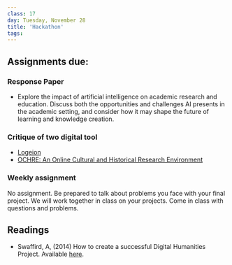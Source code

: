 ```yaml
---
class: 17
day: Tuesday, November 28
title: 'Hackathon'
tags: 
---
```


## Assignments due:

### Response Paper
- Explore the impact of artificial intelligence on academic research and education. Discuss both the opportunities and challenges AI presents in the academic setting, and consider how it may shape the future of learning and knowledge creation.

### Critique of two digital tool
- [Logeion](https://logeion.uchicago.edu/)
- [OCHRE: An Online Cultural and Historical Research Environment](https://voices.uchicago.edu/ochre/)

### Weekly assignment
No assignment. Be prepared to talk about problems you face with your final project. We will work together in class on your projects. Come in class with questions and problems.

## Readings 
- Swaffird, A, (2014) How to create a successful Digital Humanities Project. Available [here](https://hawksites.newpaltz.edu/dhm293/2014/11/13/how-to-create-a-successful-digital-humanities-project/).
